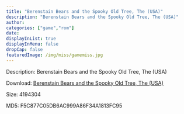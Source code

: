 ```yaml
---
title: "Berenstain Bears and the Spooky Old Tree, The (USA)"
description: "Berenstain Bears and the Spooky Old Tree, The (USA)"
author: 
categories: ["game","rom"]
date: 
displayInList: true
displayInMenu: false
dropCap: false
featuredImage: /img/miss/gamemiss.jpg
---
```


Description: Berenstain Bears and the Spooky Old Tree, The (USA)

Download: <a style="text-decoration:underline;" href="https://mega.nz/#!XbBm1CyY!3OulxWvAVBUfRPvTivH5Ll3Mr8MLQTQ9XGnw0AXuwIA" target = "_blank" rel = "nofollow" > Berenstain Bears and the Spooky Old Tree, The (USA)</a>

Size: 4194304

MD5: F5C877C05DB6AC999A86F34A1813FC95

